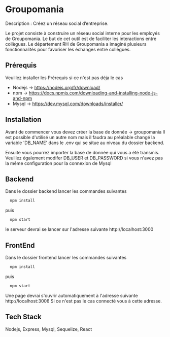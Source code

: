 
# Groupomania


Description : Créez un réseau social d’entreprise.

Le projet consiste à construire un réseau social interne pour les employés de Groupomania. 
Le but de cet outil est de faciliter les interactions entre collègues. 
Le département RH de Groupomania a imaginé plusieurs fonctionnalités 
pour favoriser les échanges entre collègues.

## Prérequis

Veuillez installer les Prérequis si ce n'est pas déja le cas

- Nodejs -> https://nodejs.org/fr/download/
- npm -> https://docs.npmjs.com/downloading-and-installing-node-js-and-npm
- Mysql -> https://dev.mysql.com/downloads/installer/


## Installation

Avant de commencer vous devez  créer la base de donnée -> groupomania
Il est possible d'utilisé un autre nom mais il faudra au préalable changé la variable 'DB_NAME'
dans le .env qui se situe au niveau du dossier backend.  

Ensuite vous pourrez importer la base de donnée qui vous a été transmis.
Veuillez également modifer DB_USER et DB_PASSWORD si vous n'avez pas la même configuration pour la connexion de Mysql

## Backend

Dans le dossier backend lancer les commandes suivantes


```bash
  npm install
```
  puis

```bash
  npm start
```

le serveur devrai se lancer sur l'adresse suivante http://localhost:3000

## FrontEnd

Dans le dossier frontend lancer les commandes suivantes

```bash
  npm install
```
  puis

```bash
  npm start
```

Une page devrai s'ouvrir automatiquement à l'adresse suivante http://localhost:3006
Si ce n'est pas le cas connecté vous à cette adresse.


## Tech Stack

Nodejs, Express, Mysql, Sequelize, React

